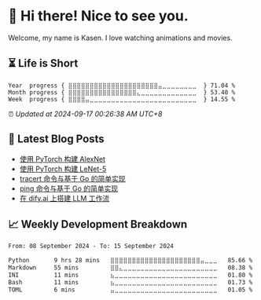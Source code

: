 <h1>👋 Hi there! Nice to see you.</h1>

Welcome, my name is Kasen. I love watching animations and movies.

## ⏳ Life is Short

<!-- Start of Time Progress Bar -->
``` text
Year  progress { ⣿⣿⣿⣿⣿⣿⣿⣿⣿⣿⣿⣿⣿⣿⣿⣿⣿⣿⣿⣿⣿⣤⣀⣀⣀⣀⣀⣀⣀⣀  } 71.04 %
Month progress { ⣿⣿⣿⣿⣿⣿⣿⣿⣿⣿⣿⣿⣿⣿⣿⣿⣄⣀⣀⣀⣀⣀⣀⣀⣀⣀⣀⣀⣀⣀  } 53.40 %
Week  progress { ⣿⣿⣿⣿⣤⣀⣀⣀⣀⣀⣀⣀⣀⣀⣀⣀⣀⣀⣀⣀⣀⣀⣀⣀⣀⣀⣀⣀⣀⣀  } 14.55 %
```

⏰ *Updated at 2024-09-17 00:26:38 AM UTC+8*

<!-- End of Time Progress Bar -->

## 📝 Latest Blog Posts

<!-- BLOG-POST-LIST:START -->
- [使用 PyTorch 构建 AlexNet](https://blog.imkasen.com/pytorch-alexnet/)
- [使用 PyTorch 构建 LeNet-5](https://blog.imkasen.com/pytorch-lenet5/)
- [tracert 命令与基于 Go 的简单实现](https://blog.imkasen.com/tracert-with-go-implementation/)
- [ping 命令与基于 Go 的简单实现](https://blog.imkasen.com/ping-with-go-implementation/)
- [在 dify.ai 上搭建 LLM 工作流](https://blog.imkasen.com/build-workflow-on-dify/)
<!-- BLOG-POST-LIST:END -->

## 📈 Weekly Development Breakdown

<!--START_SECTION:waka-->

```txt
From: 08 September 2024 - To: 15 September 2024

Python       9 hrs 28 mins   ⣿⣿⣿⣿⣿⣿⣿⣿⣿⣿⣿⣿⣿⣿⣿⣿⣿⣿⣿⣿⣿⣤⣀⣀⣀   85.66 %
Markdown     55 mins         ⣿⣿⣄⣀⣀⣀⣀⣀⣀⣀⣀⣀⣀⣀⣀⣀⣀⣀⣀⣀⣀⣀⣀⣀⣀   08.38 %
INI          11 mins         ⣦⣀⣀⣀⣀⣀⣀⣀⣀⣀⣀⣀⣀⣀⣀⣀⣀⣀⣀⣀⣀⣀⣀⣀⣀   01.80 %
Bash         11 mins         ⣦⣀⣀⣀⣀⣀⣀⣀⣀⣀⣀⣀⣀⣀⣀⣀⣀⣀⣀⣀⣀⣀⣀⣀⣀   01.73 %
TOML         6 mins          ⣤⣀⣀⣀⣀⣀⣀⣀⣀⣀⣀⣀⣀⣀⣀⣀⣀⣀⣀⣀⣀⣀⣀⣀⣀   01.05 %
```

<!--END_SECTION:waka-->
